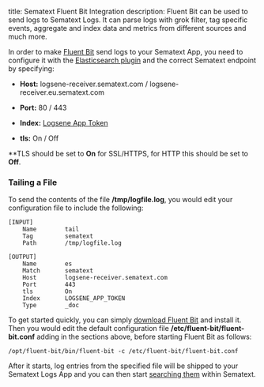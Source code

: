 title: Sematext Fluent Bit Integration
description: Fluent Bit can be used to send logs to Sematext Logs. It can parse logs with grok filter, tag specific events, aggregate and index data and metrics from different sources and much more.

In order to make [Fluent Bit](https://fluentbit.io/) send logs to your Sematext App, you
need to configure it with the [Elasticsearch plugin](https://docs.fluentbit.io/manual/pipeline/outputs/elasticsearch) and the correct Sematext endpoint by specifying:

  - **Host:** logsene-receiver.sematext.com / logsene-receiver.eu.sematext.com

  - **Port:** 80 / 443

  - **Index:** [Logsene App Token](https://apps.sematext.com/ui/logs)

  - **tls:** On / Off

*\*TLS should be set to **On** for SSL/HTTPS, for HTTP this should be set to **Off**.

### Tailing a File

To send the contents of the file **/tmp/logfile.log**, you would edit your configuration file to include the following:

```
[INPUT]
    Name        tail
    Tag         sematext
    Path        /tmp/logfile.log

[OUTPUT]
    Name        es
    Match       sematext
    Host        logsene-receiver.sematext.com
    Port        443
    tls         On
    Index       LOGSENE_APP_TOKEN
    Type        _doc
```

To get started quickly, you can simply [download Fluent Bit](https://docs.fluentbit.io/manual/installation/getting-started-with-fluent-bit) and install it.
Then you would edit the default configuration file **/etc/fluent-bit/fluent-bit.conf** adding in the sections above, before starting Fluent Bit as follows:

    /opt/fluent-bit/bin/fluent-bit -c /etc/fluent-bit/fluent-bit.conf

After it starts, log entries from the specified file will be shipped to your Sematext Logs App and you can then start [searching them](./searching-log-events) within Sematext.
